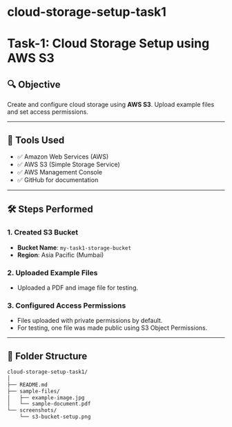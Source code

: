 # cloud-storage-setup-task1

# Task-1: Cloud Storage Setup using AWS S3

## 🔍 Objective
Create and configure cloud storage using **AWS S3**. Upload example files and set access permissions.

---

## 🧰 Tools Used
- ✅ Amazon Web Services (AWS)
- ✅ AWS S3 (Simple Storage Service)
- ✅ AWS Management Console
- ✅ GitHub for documentation

---

## 🛠️ Steps Performed

### 1. Created S3 Bucket
- **Bucket Name**: `my-task1-storage-bucket`
- **Region**: Asia Pacific (Mumbai)

### 2. Uploaded Example Files
- Uploaded a PDF and image file for testing.

### 3. Configured Access Permissions
- Files uploaded with private permissions by default.
- For testing, one file was made public using S3 Object Permissions.

---

## 📁 Folder Structure
```bash
cloud-storage-setup-task1/
│
├── README.md
├── sample-files/
│   ├── example-image.jpg
│   └── sample-document.pdf
└── screenshots/
    └── s3-bucket-setup.png

